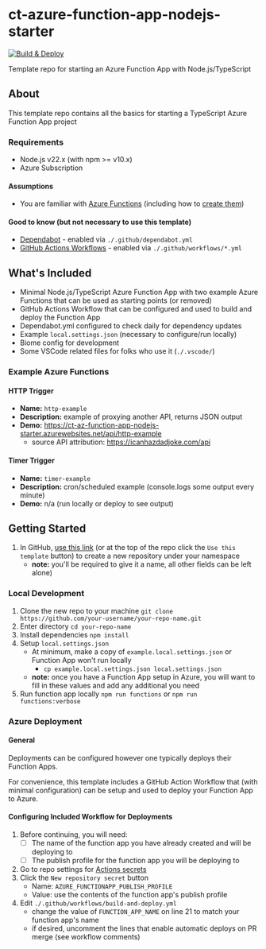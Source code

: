 # ct-azure-function-app-nodejs-starter

[![Build & Deploy](https://github.com/cu-cit-cloud-team/azure-function-app-nodejs-starter/actions/workflows/build-and-deploy.yml/badge.svg)](https://github.com/cu-cit-cloud-team/azure-function-app-nodejs-starter/actions/workflows/build-and-deploy.yml)

Template repo for starting an Azure Function App with Node.js/TypeScript

## About

This template repo contains all the basics for starting a TypeScript Azure Function App project

### Requirements

- Node.js v22.x (with npm >= v10.x)
- Azure Subscription

#### Assumptions

- You are familiar with [Azure Functions](https://docs.microsoft.com/en-us/azure/azure-functions/functions-overview) (including how to [create them](https://docs.microsoft.com/en-us/azure/azure-functions/functions-get-started?pivots=programming-language-javascript))

#### Good to know (but not necessary to use this template)

- [Dependabot](https://docs.github.com/en/code-security/dependabot/dependabot-version-updates/about-dependabot-version-updates) - enabled via `./.github/dependabot.yml`
- [GitHub Actions Workflows](https://docs.github.com/en/actions/using-workflows/about-workflows) - enabled via `./.github/workflows/*.yml`

## What's Included

- Minimal Node.js/TypeScript Azure Function App with two example Azure Functions that can be used as starting points (or removed)
- GitHub Actions Workflow that can be configured and used to build and deploy the Function App
- Dependabot.yml configured to check daily for dependency updates
- Example `local.settings.json` (necessary to configure/run locally)
- Biome config for development
- Some VSCode related files for folks who use it (`./.vscode/`)

### Example Azure Functions

#### HTTP Trigger

- **Name:** `http-example`
- **Description:** example of proxying another API, returns JSON output
- **Demo:** <https://ct-az-function-app-nodejs-starter.azurewebsites.net/api/http-example>
  - source API attribution: <https://icanhazdadjoke.com/api>

#### Timer Trigger

- **Name:** `timer-example`
- **Description:** cron/scheduled example (console.logs some output every minute)
- **Demo:** n/a (run locally or deploy to see output)

## Getting Started

1. In GitHub, [use this link](https://github.com/cu-cit-cloud-team/azure-function-app-nodejs-starter/generate) (or at the top of the repo click the `Use this template` button) to create a new repository under your namespace
    - **note:** you'll be required to give it a name, all other fields can be left alone)

### Local Development

1. Clone the new repo to your machine `git clone https://github.com/your-username/your-repo-name.git`
1. Enter directory `cd your-repo-name`
1. Install dependencies `npm install`
1. Setup `local.settings.json`
    - At minimum, make a copy of `example.local.settings.json` or Function App won't run locally
      - `cp example.local.settings.json local.settings.json`
    - **note:** once you have a Function App setup in Azure, you will want to fill in these values and add any additional you need
1. Run function app locally `npm run functions` or `npm run functions:verbose`

### Azure Deployment

#### General

Deployments can be configured however one typically deploys their Function Apps.

For convenience, this template includes a GitHub Action Workflow that (with minimal
configuration) can be setup and used to deploy your Function App to Azure.

#### Configuring Included Workflow for Deployments

1. Before continuing, you will need:
    - [ ] The name of the function app you have already created and will be deploying to
    - [ ] The publish profile for the function app you will be deploying to
1. Go to repo settings for [Actions secrets](https://github.com/cu-cit-cloud-team/azure-function-app-nodejs-starter/settings/secrets/actions)
1. Click the `New repository secret` button
    - Name: `AZURE_FUNCTIONAPP_PUBLISH_PROFILE`
    - Value: use the contents of the function app's publish profile
1. Edit `./.github/workflows/build-and-deploy.yml`
    - change the value of `FUNCTION_APP_NAME` on line 21 to match your function app's name
    - if desired, uncomment the lines that enable automatic deploys on PR merge (see workflow comments)
